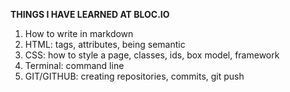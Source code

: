 **THINGS I HAVE LEARNED AT BLOC.IO**

1. How to write in markdown
2. HTML: tags, attributes, being semantic
3. CSS: how to style a page, classes, ids, box model, framework
4. Terminal: command line
5. GIT/GITHUB: creating repositories, commits, git push